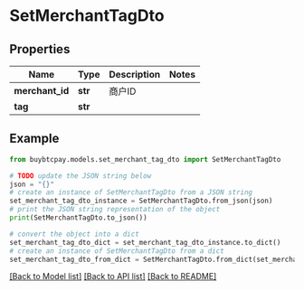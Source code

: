 # SetMerchantTagDto


## Properties

Name | Type | Description | Notes
------------ | ------------- | ------------- | -------------
**merchant_id** | **str** | 商户ID | 
**tag** | **str** |  | 

## Example

```python
from buybtcpay.models.set_merchant_tag_dto import SetMerchantTagDto

# TODO update the JSON string below
json = "{}"
# create an instance of SetMerchantTagDto from a JSON string
set_merchant_tag_dto_instance = SetMerchantTagDto.from_json(json)
# print the JSON string representation of the object
print(SetMerchantTagDto.to_json())

# convert the object into a dict
set_merchant_tag_dto_dict = set_merchant_tag_dto_instance.to_dict()
# create an instance of SetMerchantTagDto from a dict
set_merchant_tag_dto_from_dict = SetMerchantTagDto.from_dict(set_merchant_tag_dto_dict)
```
[[Back to Model list]](../README.md#documentation-for-models) [[Back to API list]](../README.md#documentation-for-api-endpoints) [[Back to README]](../README.md)


